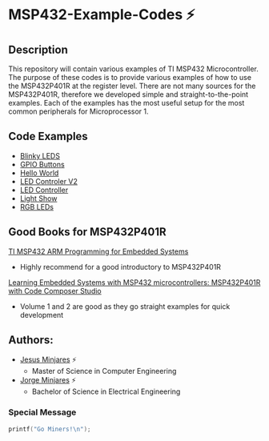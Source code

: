 # **MSP432-Example-Codes :zap:**
## **Description**

This repository will contain various examples of TI MSP432 Microcontroller. The purpose of these codes is to provide various examples of how to use the MSP432P401R at the register level. There are not many sources for the MSP432P401R, therefore we developed simple and straight-to-the-point examples. Each of the examples has the most useful setup for the most common peripherals for Microprocessor 1.

## **Code Examples**

 - [Blinky LEDS](https://github.com/jminjares4/MSP432-Example-Codes/tree/main/Blinky%20LEDS)
 - [GPIO Buttons](https://github.com/jminjares4/MSP432-Example-Codes/tree/main/GPIO%20Buttons)
 - [Hello World](https://github.com/jminjares4/MSP432-Example-Codes/tree/main/Hello%20World)
 - [LED Controler V2](https://github.com/jminjares4/MSP432-Example-Codes/tree/main/LED%20Controler%20V2) 
 - [LED Controller](https://github.com/jminjares4/MSP432-Example-Codes/tree/main/LED%20Controller)
 - [Light Show](https://github.com/jminjares4/MSP432-Example-Codes/tree/main/Light%20Show)
 - [RGB LEDs](https://github.com/jminjares4/MSP432-Example-Codes/tree/main/RGB%20LEDs)

## **Good Books for MSP432P401R**
[TI MSP432 ARM Programming for Embedded Systems](https://www.amazon.com/MSP432-Programming-Embedded-Systems-books/dp/0997925914)
* Highly recommend for a good introductory to MSP432P401R 

[Learning Embedded Systems with MSP432 microcontrollers: MSP432P401R with Code Composer Studio](https://www.amazon.com/Learning-Embedded-Systems-MSP432-microcontrollers/dp/B08FV1XTVJ)
* Volume 1 and 2 are good as they go straight examples for quick development

## **Authors:**
  - [Jesus Minjares](https://github.com/jminjares4) :zap:
    - Master of Science in Computer Engineering
  - [Jorge Minjares](https://github.com/JorgeMinjares) :zap:
    - Bachelor of Science in Electrical Engineering

### Special Message
 ~~~c
 printf("Go Miners!\n");
 ~~~